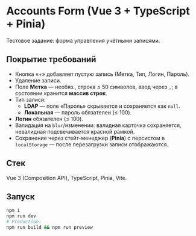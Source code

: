 # Accounts Form (Vue 3 + TypeScript + Pinia)

Тестовое задание: форма управления учётными записями.

## Покрытие требований
- Кнопка «+» добавляет пустую запись (Метка, Тип, Логин, Пароль).
- Удаление записи.
- Поле **Метка** — необяз., строка ≤ 50 символов, ввод через `,`; в состоянии хранится **массив строк**.
- Тип записи:
  - **LDAP** — поле «Пароль» скрывается и сохраняется как `null`.
  - **Локальная** — пароль обязателен (≤ 100).
- **Логин** обязателен (≤ 100).
- Валидация на `blur`/изменении: валидная карточка сохраняется, невалидная подсвечивается красной рамкой.
- Сохранение через стейт-менеджер (**Pinia**) c персистом в `localStorage` — после перезагрузки записи отображаются.

## Стек
Vue 3 (Composition API), TypeScript, Pinia, Vite.

## Запуск
```bash
npm i
npm run dev
# Production:
npm run build && npm run preview
